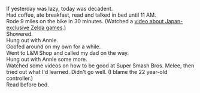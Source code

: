 If yesterday was lazy, today was decadent.  
Had coffee, ate breakfast, read and talked in bed until 11 AM.  
Rode 9 miles on the bike in 30 minutes. (Watched a [video about Japan-exclusive Zelda games](https://www.youtube.com/watch?v=-gqZkzbY0cY).)  
Showered.  
Hung out with Annie.  
Goofed around on my own for a while.  
Went to L&M Shop and called my dad on the way.  
Hung out with Annie some more.  
Watched some videos on how to be good at Super Smash Bros. Melee, then tried out what I'd learned. Didn't go well. (I blame the 22 year-old controller.)  
Read before bed.  

